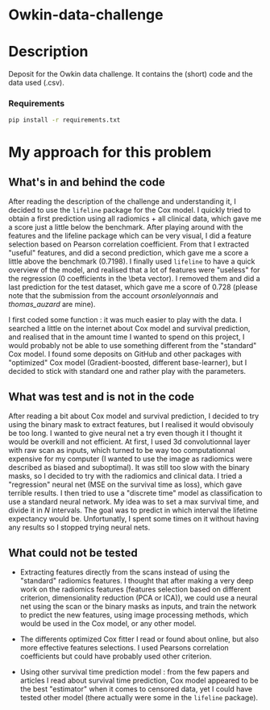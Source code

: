 # Owkin-data-challenge

# Description
Deposit for the Owkin data challenge.
It contains the (short) code and the data used (.csv).
### Requirements
```bash
pip install -r requirements.txt
```

# My approach for this problem
## What's in and behind the code
After reading the description of the challenge and understanding it, I decided to use the ```lifeline``` package for the Cox model. 
I quickly tried to obtain a first prediction using all radiomics + all clinical data, which gave me a score just a little below the benchmark. After playing around with the features and the lifeline package which can be very visual, I did a feature selection based on Pearson correlation coefficient. From that I extracted "useful" features, and did a second prediction, which gave me a score a little above the benchmark (0.7198). I finally used ```lifeline``` to have a quick overview of the model, and realised that a lot of features were "useless" for the regression (0 coefficients in the \beta vector). I removed them and did a last prediction for the test dataset, which gave me a score of 0.728 (please note that the submission from the account *orsonlelyonnais* and *thomas_auzard* are mine).

I first coded some function : it was much easier to play with the data. I searched a little on the internet about Cox model and survival prediction, and realised that in the amount time I wanted to spend on this project, I would probably not be able to use something different from the "standard" Cox model. I found some deposits on GitHub and other packages with "optimized" Cox model (Gradient-boosted, different base-learner), but I decided to stick with standard one and rather play with the parameters.


## What was test and is not in the code
After reading a bit about Cox model and survival prediction, I decided to try using the binary mask to extract features, but I realised it would obvisouly be too long. I wanted to give neural net a try even though it I thought it would be overkill and not efficient.
At first, I used 3d convolutionnal layer with raw scan as inputs, which turned to be way too computationnal expensive for my computer (I wanted to use the image as radiomics were described as biased and suboptimal). It was still too slow with the binary masks, so I decided to try with the radiomics and clinical data. I tried a "regression" neural net (MSE on the survival time as loss), which gave terrible results. 
I then tried to use a "discrete time" model as classification to use a standard neural network. My idea was to set a max survival time, and divide it in *N* intervals. The goal was to predict in which interval the lifetime expectancy would be. Unfortunatly, I spent some times on it without having any results so I stopped trying neural nets.

## What could not be tested
- Extracting features directly from the scans instead of using the "standard" radiomics features. I thought that after making a very deep work on the radiomics features (features selection based on different criterion, dimensionality reduction (PCA or ICA)), we could use a neural net using the scan or the binary masks as inputs, and train the network to predict the new features, using image processing methods, which would be used in the Cox model, or any other model.

- The differents optimized Cox fitter I read or found about online, but also more effective features selections. I used Pearsons correlation coefficients but could have probably used other criterion.

- Using other survival time prediction model : from the few papers and articles I read about survival time prediction, Cox model appeared to be the best "estimator" when it comes to censored data, yet I could have tested other model (there actually were some in the ```lifeline``` package).


